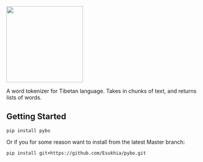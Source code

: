 <img src=https://raw.githubusercontent.com/mikkokotila/pybo/master/pybo_logo.png width=200>

A word tokenizer for Tibetan language. Takes in chunks of text, and returns lists of words. 

## Getting Started 

    pip install pybo
    
Or if you for some reason want to install from the latest Master branch:

    pip install git+https://github.com/Esukhia/pybo.git


